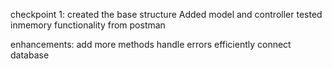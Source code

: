 checkpoint 1:
created the base structure
Added model and controller
tested inmemory functionality from postman

enhancements:
add more methods
handle errors efficiently
connect database
